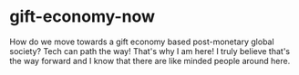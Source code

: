 # gift-economy-now
How do we move towards a gift economy based post-monetary global society? Tech can path the way!
That's why I am here! I truly believe that's the way forward and I know that there are like minded people around here. 
